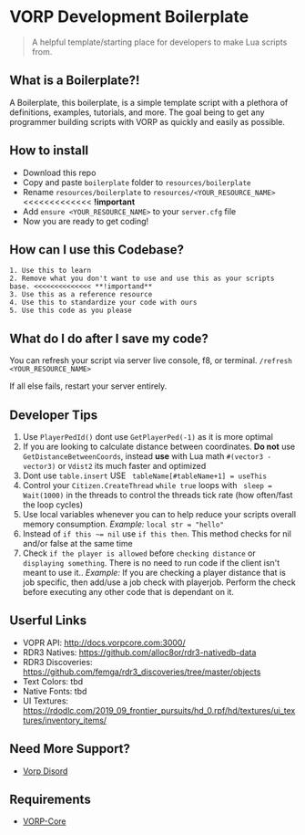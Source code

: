 # VORP Development Boilerplate
> A helpful template/starting place for developers to make Lua scripts from.

## What is a Boilerplate?!
A Boilerplate, this boilerplate, is a simple template script with a plethora of  definitions, examples, tutorials, and more. The goal being to get any programmer building scripts with VORP as quickly and easily as possible.

## How to install
* Download this repo
* Copy and paste `boilerplate` folder to `resources/boilerplate`
* Rename `resources/boilerplate` to `resources/<YOUR_RESOURCE_NAME>` <<<<<<<<<<<<< **!important**
* Add `ensure <YOUR_RESOURCE_NAME>` to your `server.cfg` file
* Now you are ready to get coding!

## How can I use this Codebase?
    1. Use this to learn
    2. Remove what you don't want to use and use this as your scripts base. <<<<<<<<<<<<<< **!importand**
    3. Use this as a reference resource
    4. Use this to standardize your code with ours
    5. Use this code as you please

## What do I do after I save my code?
You can refresh your script via server live console, f8, or terminal.
`/refresh <YOUR_RESOURCE_NAME>`

If all else fails, restart your server entirely.

## Developer Tips
1. Use `PlayerPedId()` dont use `GetPlayerPed(-1)` as it is more optimal
2. If you are looking to calculate distance between coordinates. **Do not** use `GetDistanceBetweenCoords`, instead **use** with Lua math `#(vector3 - vector3)` or `Vdist2`  its much faster and optimized
3. Dont use `table.insert` USE ` tableName[#tableName+1] = useThis`
4. Control your `Citizen.CreateThread` `while true` loops with ` sleep = Wait(1000)` in the threads to control the threads tick rate (how often/fast the loop cycles)
5. Use local variables whenever you can to help reduce your scripts overall memory consumption. _Example:_ `local str = "hello"`
6. Instead of `if this ~= nil` use `if this then`. This method checks for nil and/or false at the same time
7. Check `if the player is allowed` before `checking distance` or `displaying something`. There is no need to run code if the client isn't meant to use it.. _Example:_ If you are checking a player distance that is job specific, then add/use a job check with playerjob. Perform the check before executing any other code that is dependant on it.

## Userful Links
- VOPR API: http://docs.vorpcore.com:3000/
- RDR3 Natives: https://github.com/alloc8or/rdr3-nativedb-data
- RDR3 Discoveries: https://github.com/femga/rdr3_discoveries/tree/master/objects
- Text Colors: tbd
- Native Fonts: tbd
- UI Textures: https://rdodlc.com/2019_09_frontier_pursuits/hd_0.rpf/hd/textures/ui_textures/inventory_items/

## Need More Support? 
- [Vorp Disord](https://discord.gg/DHGVAbCj7N)

## Requirements
- [VORP-Core](https://github.com/VORPCORE/VORP-Core/releases)
